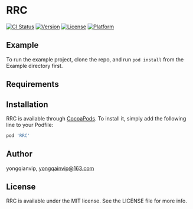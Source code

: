 # RRC

[![CI Status](http://img.shields.io/travis/yongqianvip/RRC.svg?style=flat)](https://travis-ci.org/yongqianvip/RRC)
[![Version](https://img.shields.io/cocoapods/v/RRC.svg?style=flat)](http://cocoapods.org/pods/RRC)
[![License](https://img.shields.io/cocoapods/l/RRC.svg?style=flat)](http://cocoapods.org/pods/RRC)
[![Platform](https://img.shields.io/cocoapods/p/RRC.svg?style=flat)](http://cocoapods.org/pods/RRC)

## Example

To run the example project, clone the repo, and run `pod install` from the Example directory first.

## Requirements

## Installation

RRC is available through [CocoaPods](http://cocoapods.org). To install
it, simply add the following line to your Podfile:

```ruby
pod 'RRC'
```

## Author

yongqianvip, yongqainvip@163.com

## License

RRC is available under the MIT license. See the LICENSE file for more info.
